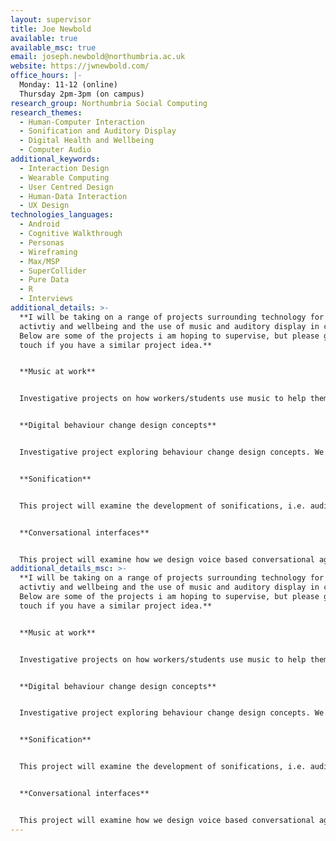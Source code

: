 ```yaml
---
layout: supervisor
title: Joe Newbold
available: true
available_msc: true
email: joseph.newbold@northumbria.ac.uk
website: https://jwnewbold.com/
office_hours: |-
  Monday: 11-12 (online)
  Thursday 2pm-3pm (on campus)
research_group: Northumbria Social Computing
research_themes:
  - Human-Computer Interaction
  - Sonification and Auditory Display
  - Digital Health and Wellbeing
  - Computer Audio
additional_keywords:
  - Interaction Design
  - Wearable Computing
  - User Centred Design
  - Human-Data Interaction
  - UX Design
technologies_languages:
  - Android
  - Cognitive Walkthrough
  - Personas
  - Wireframing
  - Max/MSP
  - SuperCollider
  - Pure Data
  - R
  - Interviews
additional_details: >-
  **I will be taking on a range of projects surrounding technology for physical
  activtiy and wellbeing and the use of music and auditory display in computing.
  Below are some of the projects i am hoping to supervise, but please get in
  touch if you have a similar project idea.**


  **Music at work**


  Investigative projects on how workers/students use music to help them focus and take breaks by deploying our prototype tool with participants : <https://radio.eworklife.co.uk/register> this will involve study design, developing study materials and data analysis.


  **Digital behaviour change design concepts**


  Investigative project exploring behaviour change design concepts. We already have a good idea as to how to design “goal setting” and “reward” features, however there are a number of behaviour change techniques that we don’t have concrete design concepts for. This will involve an app review of select behaviour change applications and the development of new design materials which incorporate new behaviour change techniques.


  **Sonification**


  This project will examine the development of sonifications, i.e. auditory displays, that help people reflect on their physical activity data. This will involve developing sonifications using a range of audio-based prototypes and exploring how they help people understand their own activity.


  **Conversational interfaces**


  This project will examine how we design voice based conversational agents, such as Alexa or google assistant. This voice agents are usually designed to appear as human like as possible, this investigative project will examine how non-voice sounds can be used to lower people expectations of these agents and how that impacts their frustration when it makes errors
additional_details_msc: >-
  **I will be taking on a range of projects surrounding technology for physical
  activtiy and wellbeing and the use of music and auditory display in computing.
  Below are some of the projects i am hoping to supervise, but please get in
  touch if you have a similar project idea.**


  **Music at work**


  Investigative projects on how workers/students use music to help them focus and take breaks by deploying our prototype tool with participants : <https://radio.eworklife.co.uk/register> this will involve study design, developing study materials and data analysis.


  **Digital behaviour change design concepts**


  Investigative project exploring behaviour change design concepts. We already have a good idea as to how to design “goal setting” and “reward” features, however there are a number of behaviour change techniques that we don’t have concrete design concepts for. This will involve an app review of select behaviour change applications and the development of new design materials which incorporate new behaviour change techniques.


  **Sonification**


  This project will examine the development of sonifications, i.e. auditory displays, that help people reflect on their physical activity data. This will involve developing sonifications using a range of audio-based prototypes and exploring how they help people understand their own activity.


  **Conversational interfaces**


  This project will examine how we design voice based conversational agents, such as Alexa or google assistant. This voice agents are usually designed to appear as human like as possible, this investigative project will examine how non-voice sounds can be used to lower people expectations of these agents and how that impacts their frustration when it makes errors
---
```

